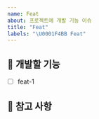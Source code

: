 ```yaml
---
name: Feat
about: 프로젝트에 개발 기능 이슈
title: "Feat"
labels: "\U0001F4BB Feat"
---
```


## 💎 개발할 기능

<!-- 어떤 기능을 구현할지 말씀해주세요. -->

- [ ] feat-1

## 📖 참고 사항

<!-- 레퍼런스, 스크린샷 등을 넣어 주세요. -->
